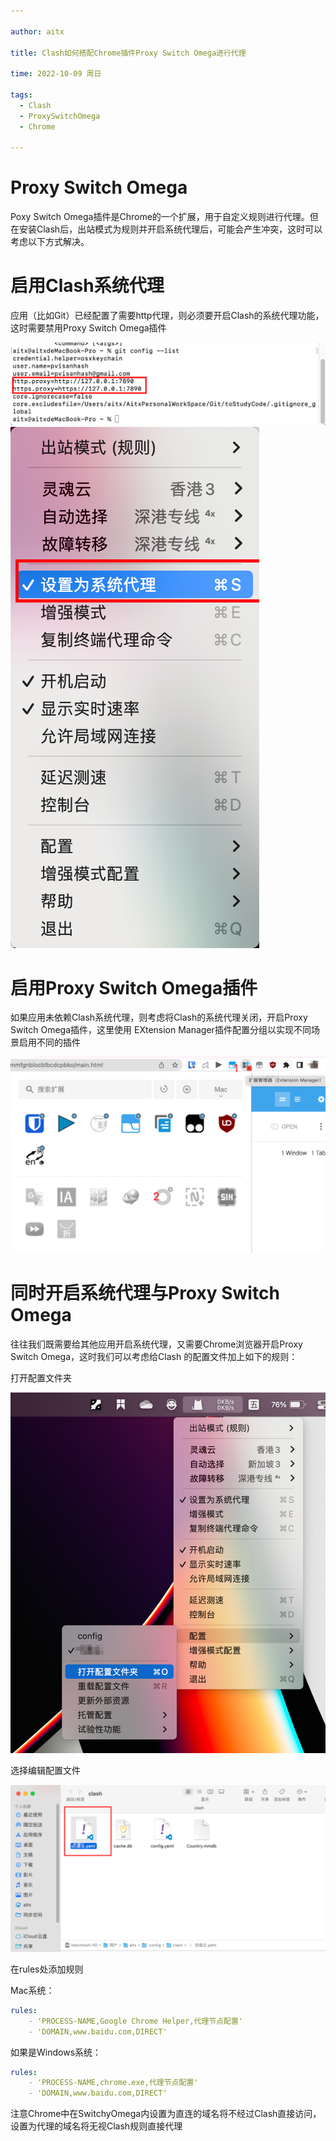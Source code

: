 ```yaml
---

author: aitx

title: Clash如何搭配Chrome插件Proxy Switch Omega进行代理

time: 2022-10-09 周日

tags: 
  - Clash
  - ProxySwitchOmega
  - Chrome

---
```


# Proxy Switch Omega 

 Poxy Switch Omega插件是Chrome的一个扩展，用于自定义规则进行代理。但在安装Clash后，出站模式为规则并开启系统代理后，可能会产生冲突，这时可以考虑以下方式解决。

# 启用Clash系统代理

应用（比如Git）已经配置了需要http代理，则必须要开启Clash的系统代理功能，这时需要禁用Proxy Switch Omega插件

![Git已配置代理](https://raw.githubusercontent.com/pvisanhash/PicSiteRepo1/main/note/img/202210070006865.png)
![](https://raw.githubusercontent.com/pvisanhash/PicSiteRepo1/main/note/img/202210070006221.png)

# 启用Proxy Switch Omega插件

如果应用未依赖Clash系统代理，则考虑将Clash的系统代理关闭，开启Proxy Switch Omega插件，这里使用 EXtension Manager插件配置分组以实现不同场景启用不同的插件

![](https://raw.githubusercontent.com/pvisanhash/PicSiteRepo1/main/note/img/202210070010981.png)

# 同时开启系统代理与Proxy Switch Omega

往往我们既需要给其他应用开启系统代理，又需要Chrome浏览器开启Proxy Switch Omega，这时我们可以考虑给Clash 的配置文件加上如下的规则：

打开配置文件夹

![](https://raw.githubusercontent.com/pvisanhash/PicSiteRepo1/main/note/img/202210070017416.png)

选择编辑配置文件

![](https://raw.githubusercontent.com/pvisanhash/PicSiteRepo1/main/note/img/202210070018614.png)

在rules处添加规则

Mac系统：

```yaml
rules:
    - 'PROCESS-NAME,Google Chrome Helper,代理节点配置'
    - 'DOMAIN,www.baidu.com,DIRECT'
```

如果是Windows系统：

```yaml
rules:
    - 'PROCESS-NAME,chrome.exe,代理节点配置'
    - 'DOMAIN,www.baidu.com,DIRECT'
```

注意Chrome中在SwitchyOmega内设置为直连的域名将不经过Clash直接访问，设置为代理的域名将无视Clash规则直接代理